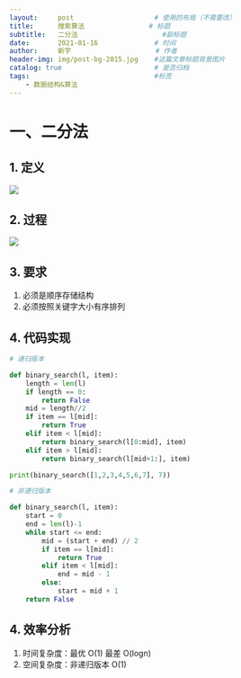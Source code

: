 ```yaml
---
layout:     post                    # 使用的布局（不需要改）
title:      搜索算法   				# 标题 
subtitle:   二分法 					#副标题
date:       2021-01-16              # 时间
author:     新宇                     # 作者
header-img: img/post-bg-2015.jpg    #这篇文章标题背景图片
catalog: true                       # 是否归档
tags:                               #标签
    - 数据结构&算法
---
```

# 一、二分法
## 1. 定义
![](https://tva1.sinaimg.cn/large/008eGmZEly1gmrlgl0645j319a0k0dr8.jpg)

## 2. 过程
![](https://tva1.sinaimg.cn/large/008eGmZEly1gmrljtwcqrj30zm0k8wid.jpg)

## 3. 要求
1. 必须是顺序存储结构
2. 必须按照关键字大小有序排列

## 4. 代码实现
```python
# 递归版本

def binary_search(l, item):
    length = len(l)
    if length == 0:
        return False
    mid = length//2
    if item == l[mid]:
        return True
    elif item < l[mid]:
        return binary_search(l[0:mid], item)
    elif item > l[mid]:
        return binary_search(l[mid+1:], item)

print(binary_search([1,2,3,4,5,6,7], 7))

# 非递归版本

def binary_search(l, item):
    start = 0
    end = len(l)-1
    while start <= end:
        mid = (start + end) // 2
        if item == l[mid]:
            return True
        elif item < l[mid]:
            end = mid - 1
        else:
            start = mid + 1
    return False
```

## 4. 效率分析
1. 时间复杂度：最优 O(1)  最差 O(logn)
2. 空间复杂度：非递归版本 O(1)